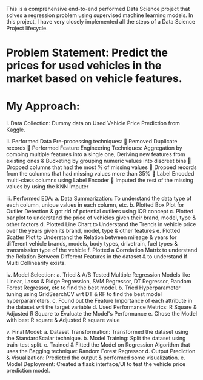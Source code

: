 This is a comprehensive end-to-end performed Data Science project that solves a regression problem using supervised machine learning models.
In this project, I have very closely implemented all the steps of a Data Science Project lifecycle.

# Problem Statement: Predict the prices for used vehicles in the market based on vehicle features.

#	My Approach:

i.	Data Collection: Dummy data on Used Vehicle Price Prediction from Kaggle.

ii.	Performed Data Pre-processing techniques:
	Removed Duplicate records
	Performed Feature Engineering Techniques: Aggregation by combing multiple features into a single one, Deriving new features from existing ones & Bucketing by grouping numeric values into discreet bins
	Dropped columns that had the most % of missing values
	Dropped records from the columns that had missing values more than 35%
	Label Encoded multi-class columns using Label Encoder
	Imputed the rest of the missing values by using the KNN Imputer

iii.	Performed EDA:
a.	Data Summarization: To understand the data type of each column, unique values in each column, etc.
b.	Plotted Box Plot for Outlier Detection & got rid of potential outliers using IQR concept
c.	Plotted bar plot to understand the price of vehicles given their brand, model, type & other factors
d.	Plotted Line Chart to Understand the Trends in vehicle price over the years given its brand, model, type & other features
e.	Plotted Scatter Plot to Understand the Relation between mileage & years for different vehicle brands, models, body types, drivetrain, fuel types & transmission type of the vehicle
f.	Plotted a Correlation Matrix to understand the Relation Between Different Features in the dataset & to understand If Multi Collinearity exists.

iv.	Model Selection:
a. Tried & A/B Tested Multiple Regression Models like Linear, Lasso & Ridge Regression, SVM Regressor, DT Regressor, Random Forest Regressor, etc to find the best model.
b. Tried Hyperparameter tuning using GridSearchCV wrt DT & RF to find the best model hyperparameters.
c. Found out the Feature Importance of each attribute in the dataset wrt the target variable 
d. Used Performance Metrics: R Square & Adjusted R Square to Evaluate the Model's Performance
e. Chose the Model with best R square & Adjusted R square value


v. Final Model:
a. Dataset Transformation: Transformed the dataset using the StandardScalar technique.
b. Model Training: Split the dataset using train-test split.
c. Trained & Fitted the Model on Regression Algorithm that uses the Bagging technique: Random Forest Regressor
d. Output Prediction & Visualization: Predicted the output & performed some visualization.
e. Model Deployment: Created a flask interface/UI to test the vehicle price prediction model.

